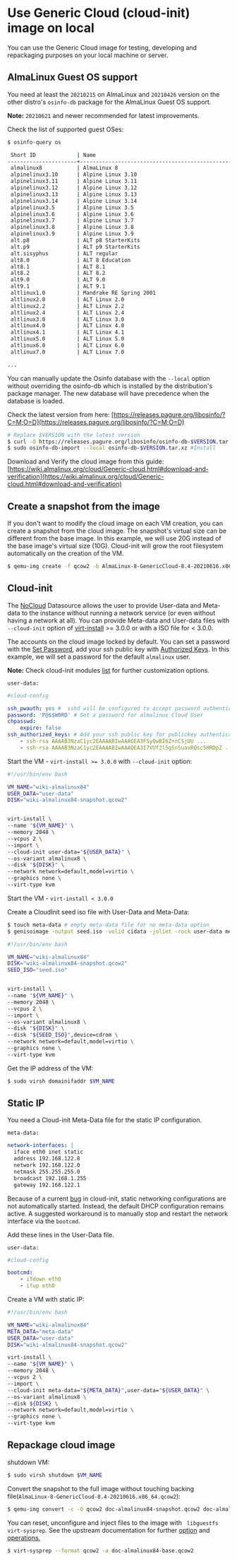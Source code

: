 # Use Generic Cloud (cloud-init) image on local 
You can use the Generic Cloud image for testing, developing and repackaging purposes on your local machine or server.

## AlmaLinux Guest OS support

You need at least the `20210215` on AlmaLinux and `20210426` version on the other distro's `osinfo-db` package for the AlmaLinux Guest OS support.

**Note:** `20210621` and newer recommended for latest improvements.

Check the list of supported guest OSes:

```bash
$ osinfo-query os

 Short ID             | Name                                               | Version  | ID
----------------------+----------------------------------------------------+----------+-----------------------------------------
 almalinux8           | AlmaLinux 8                                        | 8        | http://almalinux.org/almalinux/8
 alpinelinux3.10      | Alpine Linux 3.10                                  | 3.10     | http://alpinelinux.org/alpinelinux/3.10
 alpinelinux3.11      | Alpine Linux 3.11                                  | 3.11     | http://alpinelinux.org/alpinelinux/3.11
 alpinelinux3.12      | Alpine Linux 3.12                                  | 3.12     | http://alpinelinux.org/alpinelinux/3.12
 alpinelinux3.13      | Alpine Linux 3.13                                  | 3.13     | http://alpinelinux.org/alpinelinux/3.13
 alpinelinux3.14      | Alpine Linux 3.14                                  | 3.14     | http://alpinelinux.org/alpinelinux/3.14
 alpinelinux3.5       | Alpine Linux 3.5                                   | 3.5      | http://alpinelinux.org/alpinelinux/3.5
 alpinelinux3.6       | Alpine Linux 3.6                                   | 3.6      | http://alpinelinux.org/alpinelinux/3.6
 alpinelinux3.7       | Alpine Linux 3.7                                   | 3.7      | http://alpinelinux.org/alpinelinux/3.7
 alpinelinux3.8       | Alpine Linux 3.8                                   | 3.8      | http://alpinelinux.org/alpinelinux/3.8
 alpinelinux3.9       | Alpine Linux 3.9                                   | 3.9      | http://alpinelinux.org/alpinelinux/3.9
 alt.p8               | ALT p8 StarterKits                                 | p8       | http://altlinux.org/alt/p8.starterkits
 alt.p9               | ALT p9 StarterKits                                 | p9       | http://altlinux.org/alt/p9.starterkits
 alt.sisyphus         | ALT regular                                        | sisyphus | http://altlinux.org/alt/sisyphus
 alt8.0               | ALT 8 Education                                    | 8.0      | http://altlinux.org/alt/8.0
 alt8.1               | ALT 8.1                                            | 8.1      | http://altlinux.org/alt/8.1
 alt8.2               | ALT 8.2                                            | 8.2      | http://altlinux.org/alt/8.2
 alt9.0               | ALT 9.0                                            | 9.0      | http://altlinux.org/alt/9.0
 alt9.1               | ALT 9.1                                            | 9.1      | http://altlinux.org/alt/9.1
 altlinux1.0          | Mandrake RE Spring 2001                            | 1.0      | http://altlinux.org/altlinux/1.0
 altlinux2.0          | ALT Linux 2.0                                      | 2.0      | http://altlinux.org/altlinux/2.0
 altlinux2.2          | ALT Linux 2.2                                      | 2.2      | http://altlinux.org/altlinux/2.2
 altlinux2.4          | ALT Linux 2.4                                      | 2.4      | http://altlinux.org/altlinux/2.4
 altlinux3.0          | ALT Linux 3.0                                      | 3.0      | http://altlinux.org/altlinux/3.0
 altlinux4.0          | ALT Linux 4.0                                      | 4.0      | http://altlinux.org/altlinux/4.0
 altlinux4.1          | ALT Linux 4.1                                      | 4.1      | http://altlinux.org/altlinux/4.1
 altlinux5.0          | ALT Linux 5.0                                      | 5.0      | http://altlinux.org/altlinux/5.0
 altlinux6.0          | ALT Linux 6.0                                      | 6.0      | http://altlinux.org/altlinux/6.0
 altlinux7.0          | ALT Linux 7.0                                      | 7.0      | http://altlinux.org/altlinux/7.0

...
```

You can manually update the Osinfo database with the `--local` option without overriding the osinfo-db which is installed by the distribution's package manager. The new database will have precedence when the database is loaded.

Check the latest version from here: [https://releases.pagure.org/libosinfo/?C=M;O=D](https://releases.pagure.org/libosinfo/?C=M;O=D)
```bash
# Replace $VERSION with the latest version
$ curl -O https://releases.pagure.org/libosinfo/osinfo-db-$VERSION.tar.xz # Download
$ sudo osinfo-db-import --local osinfo-db-$VERSION.tar.xz #Install
```
Download and Verify the cloud image from this guide: [https://wiki.almalinux.org/cloud/Generic-cloud.html#download-and-verification](https://wiki.almalinux.org/cloud/Generic-cloud.html#download-and-verification)


## Create a snapshot from the image 

If you don't want to modify the cloud image on each VM creation, you can create a snapshot from the cloud image. The snapshot's virtual size can be different from the base image. In this example, we will use 20G instead of the base image's virtual size (10G). Cloud-init will grow the root filesystem automatically on the creation of the VM.

```bash
$ qemu-img create -f qcow2 -b AlmaLinux-8-GenericCloud-8.4-20210616.x86_64.qcow2 -F qcow2 wiki-almalinux84-snapshot.qcow2 20G
```
## Cloud-init

The [NoCloud](https://cloudinit.readthedocs.io/en/latest/topics/datasources/nocloud.html) Datasource allows the user to provide User-data and Meta-data to the instance without running a network service (or even without having a network at all). You can provide Meta-data and User-data files with `--cloud-init` option of [virt-install](https://virt-manager.org/) >= 3.0.0 or with a ISO file for < 3.0.0.

The accounts on the cloud image locked by default. You can set a password with the [Set Password](https://cloudinit.readthedocs.io/en/latest/topics/modules.html#set-passwords), add your ssh public key with [Authorized Keys](https://cloudinit.readthedocs.io/en/latest/topics/modules.html#authorized-keys). In this example, we will set a password for the default `almalinux` user.

**Note:** Check cloud-init modules [list](https://cloudinit.readthedocs.io/en/latest/topics/modules.html#) for further customization options. 

`user-data:`
```yaml
#cloud-config

ssh_pwauth: yes #  sshd will be configured to accept password authentication
password: 'P@$$W0RD' # Set a password for almalinux Cloud User
chpasswd:
    expire: false
ssh_authorized_keys: # Add your ssh public key for publickey authentication 
    - ssh-rsa AAAAB3NzaC1yc2EAAAABIwAAAGEA3FSyQwBI6Z+nCSjUU ...
    - ssh-rsa AAAAB3NzaC1yc2EAAAABIwAAAQEA3I7VUf2l5gSn5uavROsc5HRDpZ ...

```


Start the VM - `virt-install >= 3.0.0` with `--cloud-init` option:
```bash
#!/usr/bin/env bash

VM_NAME="wiki-almalinux84"
USER_DATA="user-data"
DISK="wiki-almalinux84-snapshot.qcow2"


virt-install \
--name "${VM_NAME}" \
--memory 2048 \
--vcpus 2 \
--import \
--cloud-init user-data="${USER_DATA}" \
--os-variant almalinux8 \
--disk "${DISK}" \
--network network=default,model=virtio \
--graphics none \
--virt-type kvm

```

Start the VM - `virt-install < 3.0.0` 

Create a CloudInit seed iso file with User-Data and Meta-Data:

```bash
$ touch meta-data # empty meta-data file for no meta-data option
$ genisoimage -output seed.iso -volid cidata -joliet -rock user-data meta-data
```

```bash
#!/usr/bin/env bash

VM_NAME="wiki-almalinux84"
DISK="wiki-almalinux84-snapshot.qcow2"
SEED_ISO="seed.iso"


virt-install \
--name "${VM_NAME}" \
--memory 2048 \
--vcpus 2 \
--import \
--os-variant almalinux8 \
--disk "${DISK}" \
--disk "${SEED_ISO}",device=cdrom \
--network network=default,model=virtio \
--graphics none \
--virt-type kvm

```


Get the IP address of the VM:
```bash
$ sudo virsh domainifaddr $VM_NAME
```

## Static IP

You need a Cloud-init Meta-Data file for the static IP configuration.

`meta-data:`

```yaml
network-interfaces: |
  iface eth0 inet static
  address 192.168.122.8
  network 192.168.122.0
  netmask 255.255.255.0
  broadcast 192.168.1.255
  gateway 192.168.122.1
```

Because of a current [bug](https://bugs.launchpad.net/cloud-init/+bug/1225922) in cloud-init, static networking configurations are not automatically started. Instead, the default DHCP configuration remains active. A suggested workaround is to manually stop and restart the network interface via the `bootcmd`. 

Add these lines in the User-Data file.

`user-data:`
```yaml
#cloud-config

bootcmd:
    - ifdown eth0
    - ifup eth0
```

Create a VM with static IP:

```bash
#!/usr/bin/env bash

VM_NAME="wiki-almalinux84"
META_DATA="meta-data"
USER_DATA="user-data"
DISK="wiki-almalinux84-snapshot.qcow2"

virt-install \
--name "${VM_NAME}" \
--memory 2048 \
--vcpus 2 \
--import \
--cloud-init meta-data="${META_DATA}",user-data="${USER_DATA}" \
--os-variant almalinux8 \
--disk ${DISK} \
--network network=default,model=virtio \
--graphics none \
--virt-type kvm

```

## Repackage cloud image

shutdown VM:

```bash
$ sudo virsh shutdown $VM_NAME
```

Convert the snapshot to the full image without touching backing file(`AlmaLinux-8-GenericCloud-8.4-20210616.x86_64.qcow2`):

```bash
$ qemu-img convert -c -O qcow2 doc-almalinux84-snapshot.qcow2 doc-almalinux84-base.qcow2
```

You can reset, unconfigure and inject files to the image with ` libguestfs virt-sysprep`. See the upstream documentation for further [option](https://libguestfs.org/virt-sysprep.1.html#options) and [operations.](https://libguestfs.org/virt-sysprep.1.html#operations)

```bash
$ virt-sysprep --format qcow2 -a doc-almalinux84-base.qcow2
```
